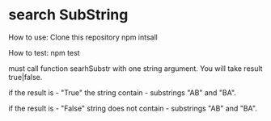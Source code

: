 # search SubString

How to use: Clone this repository npm intsall

How to test: npm test

must call function searhSubstr with one string argument. You will take result true|false.

if the result is - "True" the string contain - substrings "AB" and "BA".

if the result is - "False" string does not contain - substrings "AB" and "BA".

